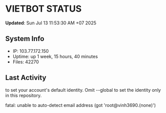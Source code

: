 # VIETBOT STATUS
**Updated**: Sun Jul 13 11:53:30 AM +07 2025

## System Info
- IP: 103.77.172.150
- Uptime: up 1 week, 15 hours, 40 minutes
- Files: 42270

## Last Activity

to set your account's default identity.
Omit --global to set the identity only in this repository.

fatal: unable to auto-detect email address (got 'root@vinh3690.(none)')
